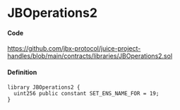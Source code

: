 # JBOperations2

#### Code

https://github.com/jbx-protocol/juice-project-handles/blob/main/contracts/libraries/JBOperations2.sol

#### Definition

```
library JBOperations2 {
  uint256 public constant SET_ENS_NAME_FOR = 19;
}
```

